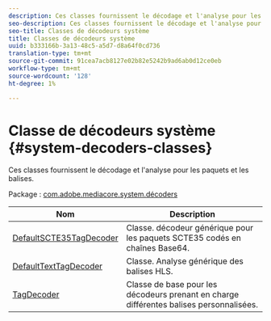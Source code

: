 ```yaml
---
description: Ces classes fournissent le décodage et l'analyse pour les paquets et les balises.
seo-description: Ces classes fournissent le décodage et l'analyse pour les paquets et les balises.
seo-title: Classes de décodeurs système
title: Classes de décodeurs système
uuid: b333166b-3a13-48c5-a5d7-d8a64f0cd736
translation-type: tm+mt
source-git-commit: 91cea7acb8127e02b82e5242b9ad6ab0d12ce0eb
workflow-type: tm+mt
source-wordcount: '128'
ht-degree: 1%

---
```



# Classe de décodeurs système {#system-decoders-classes}

Ces classes fournissent le décodage et l&#39;analyse pour les paquets et les balises.

Package : [com.adobe.mediacore.system.décoders](https://help.adobe.com/en_US/primetime/api/psdk/asdoc-dhls_1.4/com/adobe/mediacore/system/decoders/package-detail.html)

| Nom | Description |
|---|---|
| [DefaultSCTE35TagDecoder](https://help.adobe.com/en_US/primetime/api/psdk/asdoc-dhls_1.4/com/adobe/mediacore/system/decoders/DefaultSCTE35TagDecoder.html) | Classe. décodeur générique pour les paquets SCTE35 codés en chaînes Base64. |
| [DefaultTextTagDecoder](https://help.adobe.com/en_US/primetime/api/psdk/asdoc-dhls_1.4/com/adobe/mediacore/system/decoders/DefaultTextTagDecoder.html) | Classe. Analyse générique des balises HLS. |
| [TagDecoder](https://help.adobe.com/en_US/primetime/api/psdk/asdoc-dhls_1.4/com/adobe/mediacore/system/decoders/TagDecoder.html) | Classe de base pour les décodeurs prenant en charge différentes balises personnalisées. |

